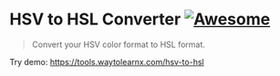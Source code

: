 # HSV to HSL Converter [![Awesome](https://cdn.rawgit.com/sindresorhus/awesome/d7305f38d29fed78fa85652e3a63e154dd8e8829/media/badge.svg)](https://github.com/sindresorhus/awesome)

>Convert your HSV color format to HSL format.

Try demo: https://tools.waytolearnx.com/hsv-to-hsl
